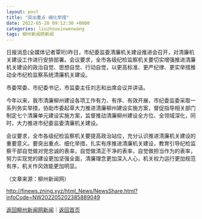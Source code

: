 ```yaml
---
layout: post
title: "突出重点 细化举措"
date: 2022-05-20 09:12:30 +0800
categories: liuzhouxinwenwang
tags: 柳州新闻网新闻
---
```

日报消息(全媒体记者覃珩)昨日，市纪委监委清廉机关建设推进会召开，对清廉机关建设工作进行安排部署。会议要求，全市各级纪检监察机关要切实增强推进清廉机关建设的政治自觉、思想自觉、行动自觉，以更高标准、更严纪律、更实举措推动全市纪检监察系统清廉机关建设。 <p>市委常委、市纪委书记，市监委主任刘志和出席会议并讲话。</p>
 <p>今年以来，我市清廉柳州建设各项工作有力、有序、有效开展，市纪委监委采取一系列务实举措，协助市委起草大力推进清廉柳州建设实施方案，督促指导相关部门制定七个清廉单元建设实施方案，监督推动清廉柳州建设全方位、全领域深化，同时，大力推进市纪委监委清廉机关建设。</p>
 <p>会议要求，全市各级纪检监察机关要提高政治站位，充分认识推进清廉机关建设的重要意义。要突出重点、细化举措，扎实有序推进清廉机关建设，教育引导纪检监察干部自觉做对党忠诚的表率，自觉做清正干净的表率，自觉做担当作为的表率，努力实现党的建设更加坚强全面，清廉理念更加深入人心，机关权力运行更加规范有序，机关作风效能更加明显。</p><p class="em_media">（文章来源：柳州新闻网）</p>

<http://finews.zning.xyz/html_News/NewsShare.html?infoCode=NW202205202385889049>

[返回柳州新闻网新闻](//finews.withounder.com/category/liuzhouxinwenwang.html)｜[返回首页](//finews.withounder.com/)